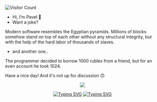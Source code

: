 ![Visitor Count](https://profile-counter.glitch.me/{Pavel-Parkhomenko}/count.svg)

- Hi, I’m Pavel 👋
- Want a joke? 

Modern software resembles the Egyptian pyramids. 
Millions of blocks somehow stand on top of each other without any structural integrity, but with the help of the hard labor of thousands of slaves.

- and another one..

The programmer decided to borrow 1000 rubles from a friend, but for an even account he took 1024.

Have a nice day! And it's not up for discussion 🙃

<p align="center">
  <a href="https://skillicons.dev">
    <img src="https://skillicons.dev/icons?i=cpp,c,qt,cmake,html,js,linux,git,github" />
  </a>
</p>

<div align="center">
      <a href="https://git.io/typing-svg"><img src="https://readme-typing-svg.herokuapp.com?font=Fira+Code&size=28&duration=7000&pause=1000&color=00FF2B&center=true&vCenter=true&repeat=false&random=false&width=1000&lines=Writing+the+code..%3A" alt="Typing SVG"/></a>
      <a href="https://git.io/typing-svg"><img src="https://readme-typing-svg.demolab.com?font=Fira+Code&size=15&pause=1000&color=00FF2B&center=true&vCenter=true&multiline=true&repeat=false&random=false&width=950&height=250&duration=2000&lines=+let+codes+=+[72,+69,+76,+76,+79].map(c+=>+c+*+2+/+2);+let+modified+=+codes.map(code=>code+-+(-5));+let+restored+=+modified.map(code=>String.fromCharCode(code+-+5));+let+scrambled+=+restored.sort(()=>(Math.random()+-+0.5));+while+(scrambled.map(c=>c.charCodeAt(0)).join()+!==+codes.join());{;scrambled+=+scrambled.sort((a,b)=>codes.indexOf(a.charCodeAt(0))+-+codes.indexOf(b.charCodeAt(0)));+};++console.log(scrambled.join(''));" alt="Typing SVG" /></a>

